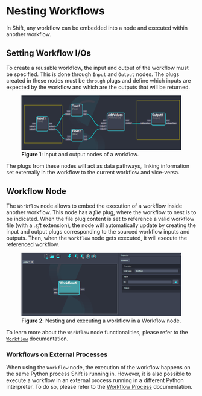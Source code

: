 # Nesting Workflows

In Shift, any workflow can be embedded into a node and executed within another workflow.

## Setting Workflow I/Os

To create a reusable workflow, the input and output of the workflow must be specified. This is done through `Input` and `Output` nodes. The plugs created in these nodes must be `through` plugs and define which inputs are expected by the workflow and which are the outputs that will be returned.
<figure>
      <img src="images/workflow_ios.png" alt="Workflow I/Os">
      <figcaption><b>Figure 1</b>: Input and output nodes of a workflow.</figcaption>
</figure>

The plugs from these nodes will act as data pathways, linking information set externally in the workflow to the current workflow and vice-versa.

## Workflow Node

The `Workflow` node allows to embed the execution of a workflow inside another workflow. This node has a *file* plug, where the workflow to nest is to be indicated. When the file plug content is set to reference a valid workflow file (with a *.sft* extension), the node will automatically update by creating the input and output plugs corresponding to the sourced workflow inputs and outputs. Then, when the `Workflow` node gets executed, it will execute the referenced workflow.

<figure>
      <img src="images/workflow_nesting.gif" alt="Workflow nesting">
      <figcaption><b>Figure 2</b>: Nesting and executing a workflow in a Workflow node.</figcaption>
</figure>

To learn more about the `Workflow` node functionalities, please refer to the [`Workflow`](../../nodes/workflow) documentation.

### Workflows on External Processes

When using the `Workflow` node, the execution of the workflow happens on the same Python process Shift is running in. However, it is also possible to execute a workflow in an external process running in a different Python interpreter. To do so, please refer to the [Workflow Process](../../nodes/workflow#workflowprocess-node) documentation.
